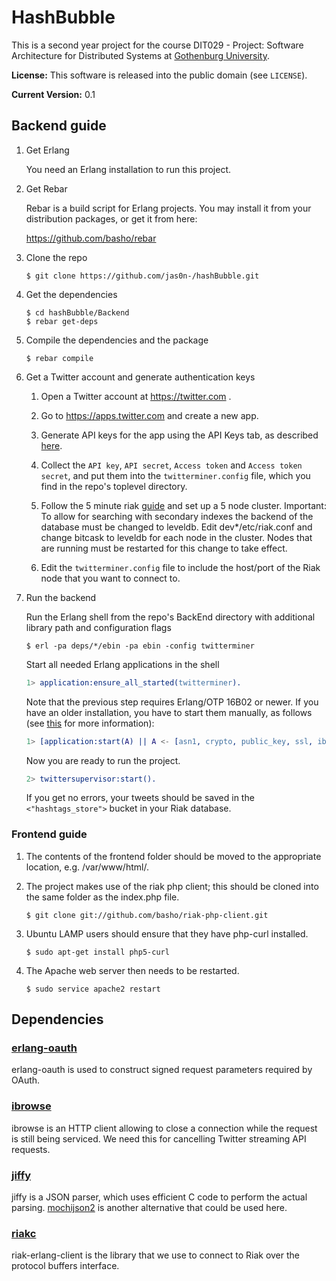 # HashBubble

This is a second year project for the course DIT029 - Project: Software Architecture for Distributed Systems at [Gothenburg University](http://www.gu.se).

**License:** This software is released into the public domain (see `LICENSE`).

**Current Version:** 0.1

## Backend guide

1.  Get Erlang

    You need an Erlang installation to run this project.

1.  Get Rebar

    Rebar is a build script for Erlang projects. You may install it from your distribution packages, or get it from here:

    https://github.com/basho/rebar

1.  Clone the repo

        $ git clone https://github.com/jas0n-/hashBubble.git

1.  Get the dependencies

        $ cd hashBubble/Backend
        $ rebar get-deps

1.  Compile the dependencies and the package

        $ rebar compile

1.  Get a Twitter account and generate authentication keys

    1.  Open a Twitter account at https://twitter.com .

    1.  Go to https://apps.twitter.com and create a new app.

    1.  Generate API keys for the app using the API Keys tab, as described
        [here](https://dev.twitter.com/oauth/overview/application-owner-access-tokens).

    1.  Collect the `API key`, `API secret`, `Access token` and `Access token secret`,
        and put them into the `twitterminer.config` file, which you find in the repo's
        toplevel directory.
        
    1.  Follow the 5 minute riak [guide](http://docs.basho.com/riak/latest/quickstart/) and set up a 5 node               cluster. Important: To allow for searching with secondary indexes the backend of the database must be             changed to leveldb. Edit dev*/etc/riak.conf and change bitcask to leveldb for each node in the cluster.           Nodes that are running must be restarted for this change to take effect.
    
    1.  Edit the `twitterminer.config` file to include the host/port of the Riak node that you want to connect to.


1.  Run the backend

    Run the Erlang shell from the repo's BackEnd directory with additional library path and configuration flags

        $ erl -pa deps/*/ebin -pa ebin -config twitterminer

    Start all needed Erlang applications in the shell

    ```erlang
    1> application:ensure_all_started(twitterminer).
    ```

    Note that the previous step requires Erlang/OTP 16B02 or newer. If you have an older installation, you have to start them manually, as follows (see [this](http://stackoverflow.com/questions/10502783/erlang-how-to-load-applications-with-their-dependencies) for more information):

    ```erlang
    1> [application:start(A) || A <- [asn1, crypto, public_key, ssl, ibrowse, twitterminer]].
    ```

    Now you are ready to run the project.

    ```erlang
    2> twittersupervisor:start().
    ```

    If you get no errors, your tweets should be saved in the `<"hashtags_store">` bucket in your Riak database.
### Frontend guide

1.  The contents of the frontend folder should be moved to the appropriate location, e.g. /var/www/html/. 
  
1.  The project makes use of the riak php client; this should be cloned into the same folder as the index.php file.

        $ git clone git://github.com/basho/riak-php-client.git

1.  Ubuntu LAMP users should ensure that they have php-curl installed.

        $ sudo apt-get install php5-curl

1.  The Apache web server then needs to be restarted.

        $ sudo service apache2 restart


## Dependencies

### [erlang-oauth](https://github.com/tim/erlang-oauth/)

erlang-oauth is used to construct signed request parameters required by OAuth.

### [ibrowse](https://github.com/cmullaparthi/ibrowse)

ibrowse is an HTTP client allowing to close a connection while the request is still being serviced. We need this for cancelling Twitter streaming API requests.

### [jiffy](https://github.com/davisp/jiffy)

jiffy is a JSON parser, which uses efficient C code to perform the actual parsing. [mochijson2](https://github.com/bjnortier/mochijson2) is another alternative that could be used here.

### [riakc](https://github.com/basho/riak-erlang-client)

riak-erlang-client is the library that we use to connect to Riak over the protocol buffers interface.



